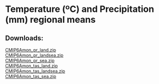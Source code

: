 # Temperature (ºC) and Precipitation (mm) regional means

## Downloads:

[CMIP6Amon_pr_land.zip](http://meteo.unican.es/work/IPCC_Atlas/regional_means/CMIP6Amon_pr_land.zip)\
[CMIP6Amon_pr_landsea.zip](http://meteo.unican.es/work/IPCC_Atlas/regional_means/CMIP6Amon_pr_landsea.zip)\
[CMIP6Amon_pr_sea.zip](http://meteo.unican.es/work/IPCC_Atlas/regional_means/CMIP6Amon_pr_sea.zip)\
[CMIP6Amon_tas_land.zip](http://meteo.unican.es/work/IPCC_Atlas/regional_means/CMIP6Amon_tas_land.zip)\
[CMIP6Amon_tas_landsea.zip](http://meteo.unican.es/work/IPCC_Atlas/regional_means/CMIP6Amon_tas_landsea.zip)\
[CMIP6Amon_tas_sea.zip](http://meteo.unican.es/work/IPCC_Atlas/regional_means/CMIP6Amon_tas_sea.zip)

